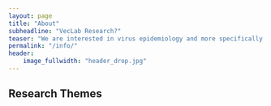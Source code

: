 ```yaml
---
layout: page
title: "About"
subheadline: "VecLab Research?"
teaser: "We are interested in virus epidemiology and more specifically on transmission pathways. How do infections spread within a household, at the community"
permalink: "/info/"
header:
    image_fullwidth: "header_drop.jpg"
---
```


## Research Themes
